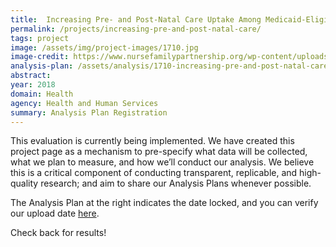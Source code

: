 ```yaml
---
title:  Increasing Pre- and Post-Natal Care Uptake Among Medicaid-Eligible Mothers
permalink: /projects/increasing-pre-and-post-natal-care/
tags: project  
image: /assets/img/project-images/1710.jpg  
image-credit: https://www.nursefamilypartnership.org/wp-content/uploads/2017/01/texas-family.jpg
analysis-plan: /assets/analysis/1710-increasing-pre-and-post-natal-care.pdf
abstract: 
year: 2018  
domain: Health
agency: Health and Human Services
summary: Analysis Plan Registration
---
```

This evaluation is currently being implemented. We have created this project page as a mechanism to pre-specify what data will be collected, what we plan to measure, and how we’ll conduct our analysis. We believe this is a critical component of conducting transparent, replicable, and high-quality research; and aim to share our Analysis Plans whenever possible.

The Analysis Plan at the right indicates the date locked, and you can verify our upload date <a href="https://github.com/gsa-oes/office-of-evaluation-sciences/tree/master/assets/analysis">here</a>. 

Check back for results!
